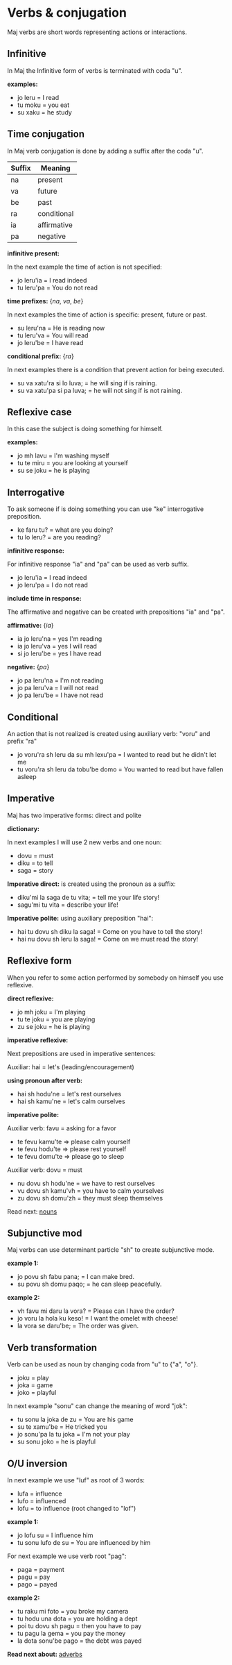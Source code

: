 # Verbs & conjugation

Maj verbs are short words representing actions or interactions.  

## Infinitive

In Maj the Infinitive form of verbs is terminated with coda "u". 

**examples:**

* jo leru = I read
* tu moku = you eat
* su xaku = he study

## Time conjugation

In Maj verb conjugation is done by adding a suffix after the coda "u".

 Suffix  | Meaning
---------|------------------
 na      | present
 va      | future
 be      | past
 ra      | conditional
 ia      | affirmative
 pa      | negative 

**infinitive present:**

In the next example the time of action is not specified:

* jo leru'ia = I read indeed
* tu leru'pa = You do not read

**time prefixes:** {_na_, _va_, _be_}

In next examples the time of action is specific: present, future or past.

* su leru'na = He is reading now
* tu leru'va = You will read
* jo leru'be = I have read

**conditional prefix:** {_ra_}

In next examples there is a condition that prevent action for being executed.

* su va xatu'ra si lo luva;  = he will sing if is raining.
* su va xatu'pa si pa luva;  = he will not sing if is not raining.

## Reflexive case

In this case the subject is doing something for himself. 

**examples:**

* jo mh lavu = I'm washing myself
* tu te miru = you are looking at yourself
* su se joku = he is playing

## Interrogative

To ask someone if is doing something you can use "ke" interrogative preposition.

* ke faru tu?  = what are you doing?
* tu lo leru?  = are you reading?

**infinitive response:**

For infinitive response "ia" and "pa" can be used as verb suffix.

* jo leru'ia = I read indeed
* jo leru'pa = I do not read

**include time in response:**

The affirmative and negative can be created with prepositions "ia" and "pa".

**affirmative:** {_ia_}

* ia jo leru'na  = yes I'm reading
* ia jo leru'va  = yes I will read 
* si jo leru'be  = yes I have read

**negative:** {_pa_}

* jo pa leru'na = I'm not reading
* jo pa leru'va = I will not read 
* jo pa leru'be = I have not read

## Conditional

An action that is not realized is created using auxiliary verb: "voru" and prefix "ra"

* jo voru'ra sh leru da su mh lexu'pa = I wanted to read but he didn't let me
* tu voru'ra sh leru da tobu'be domo  = You wanted to read but have fallen asleep

## Imperative

Maj has two imperative forms: direct and polite

**dictionary:**

In next examples I will use 2 new verbs and one noun:

* dovu = must
* diku = to tell
* saga = story

**Imperative direct:** is created using the pronoun as a suffix:

* diku'mi la saga de tu vita; = tell me your life story! 
* sagu'mi tu vita = describe your life!

**Imperative polite:** using auxiliary preposition "hai":

* hai tu dovu sh diku la saga!  = Come on you have to tell the story!
* hai nu dovu sh leru la saga!  = Come on we must read the story!

## Reflexive form

When you refer to some action performed by somebody on himself you use reflexive.

**direct reflexive:**

* jo mh joku = I'm playing
* tu te joku = you are playing
* zu se joku = he is playing

**imperative reflexive:**

Next prepositions are used in imperative sentences:

Auxiliar: hai  = let's  (leading/encouragement)

**using pronoun after verb:**

* hai sh hodu'ne  = let's rest ourselves
* hai sh kamu'ne  = let's calm ourselves

**imperative polite:**

Auxiliar verb: favu = asking for a favor

* te fevu kamu'te  => please calm yourself 
* te fevu hodu'te  => please rest yourself 
* te fevu domu'te  => please go to sleep

Auxiliar verb: dovu = must

* nu dovu sh hodu'ne = we have to rest ourselves
* vu dovu sh kamu'vh = you have to calm yourselves
* zu dovu sh domu'zh = they must sleep themselves

Read next: [nouns](nouns.md)

## Subjunctive mod

Maj verbs can use determinant particle "sh" to create subjunctive mode.

**example 1:**

* jo povu sh fabu pana; = I can make bred.
* su povu sh domu paqo; = he can sleep peacefully.

**example 2:**

* vh favu mi daru la vora? = Please can I have the order?
* jo voru la hola ku keso! = I want the omelet with cheese!
* la vora se daru'be; = The order was given.

## Verb transformation

Verb can be used as noun by changing coda from "u" to {"a", "o"}.

* joku = play 
* joka = game 
* joko = playful

In next example "sonu" can change the meaning of word "jok":

* tu sonu la joka de zu    = You are his game
* su te xamu'be            = He tricked you 
* jo sonu'pa la tu joka    = I'm not your play
* su sonu joko             = he is playful

## O/U inversion

In next example we use "luf" as root of 3 words:

* lufa = influence
* lufo = influenced
* lofu = to influence (root changed to "lof")

**example 1:**

* jo lofu su   = I influence him
* tu sonu lufo de su = You are influenced by him

For next example we use verb root "pag":

* paga = payment
* pagu = pay
* pago = payed

**example 2:**

* tu raku mi foto      = you broke my camera
* tu hodu una dota     = you are holding a dept
* poi tu dovu sh pagu  = then you have to pay
* tu pagu la gema      = you pay the money
* la dota sonu'be pago = the debt was payed

**Read next about:** [adverbs](adverbs.md)
